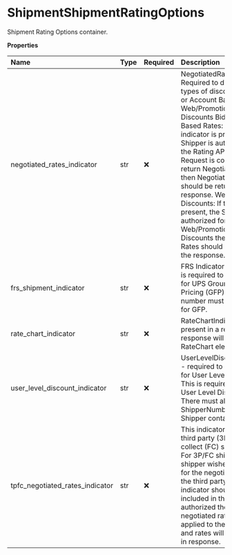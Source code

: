 # ShipmentShipmentRatingOptions

Shipment Rating Options container.

**Properties**

| Name                            | Type | Required | Description                                                                                                                                                                                                                                                                                                                                                                                                                                                                                                                     |
| :------------------------------ | :--- | :------- | :------------------------------------------------------------------------------------------------------------------------------------------------------------------------------------------------------------------------------------------------------------------------------------------------------------------------------------------------------------------------------------------------------------------------------------------------------------------------------------------------------------------------------ |
| negotiated_rates_indicator      | str  | ❌       | NegotiatedRatesIndicator - Required to display two types of discounts: 1) Bids or Account Based Rates2) Web/Promotional Discounts BidsAccount Based Rates: If the indicator is present, the Shipper is authorized, and the Rating API XML Request is configured to return Negotiated Rates, then Negotiated Rates should be returned in the response. Web/Promotional Discounts: If the indicator is present, the Shipper is authorized for Web/Promotional Discounts then Negotiated Rates should be returned in the response. |
| frs_shipment_indicator          | str  | ❌       | FRS Indicator. The indicator is required to obtain rates for UPS Ground Freight Pricing (GFP). The account number must be enabled for GFP.                                                                                                                                                                                                                                                                                                                                                                                      |
| rate_chart_indicator            | str  | ❌       | RateChartIndicator - If present in a request, the response will contain a RateChart element.                                                                                                                                                                                                                                                                                                                                                                                                                                    |
| user_level_discount_indicator   | str  | ❌       | UserLevelDiscountIndicator - required to obtain rates for User Level Promotions. This is required to obtain User Level Discounts. There must also be no ShipperNumber in the Shipper container.                                                                                                                                                                                                                                                                                                                                 |
| tpfc_negotiated_rates_indicator | str  | ❌       | This indicator applies for a third party (3P) / Freight collect (FC) shipment only. For 3P/FC shipment if the shipper wishes to request for the negotiated rates of the third party then this indicator should be included in the request. If authorized the 3P/FC negotiated rates will be applied to the shipment and rates will be returned in response.                                                                                                                                                                     |

<!-- This file was generated by liblab | https://liblab.com/ -->
